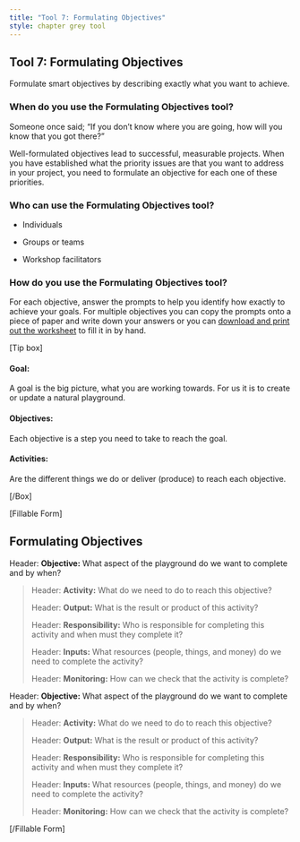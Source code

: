 ```yaml
---
title: "Tool 7: Formulating Objectives"
style: chapter grey tool
---
```


## Tool 7: Formulating Objectives



Formulate smart objectives by describing exactly what you want to achieve.



### When do you use the Formulating Objectives tool?

Someone once said; “If you don’t know where you are going, how will you know that you got there?”

Well-formulated objectives lead to successful, measurable projects. When you have established what the priority issues are that you want to address in your project, you need to formulate an objective for each one of these priorities.



### Who can use the Formulating Objectives tool?

-   Individuals

-   Groups or teams

-   Workshop facilitators



### How do you use the Formulating Objectives tool?

For each objective, answer the prompts to help you identify how exactly to achieve your goals. For multiple objectives you can copy the prompts onto a piece of paper and write down your answers or you can [<span class="underline">download and print out the worksheet](http://aw-formulating-objectives) to fill it in by hand.



\[Tip box\]

#### Goal:

A goal is the big picture, what you are working towards. For us it is to create or update a natural playground.

#### Objectives:

Each objective is a step you need to take to reach the goal.

#### Activities:

Are the different things we do or deliver (produce) to reach each objective.

\[/Box\]



\[Fillable Form\]

## Formulating Objectives



Header: **Objective:** What aspect of the playground do we want to complete and by when?



> Header: **Activity:** What do we need to do to reach this objective?
>
> 
>
> Header: **Output:** What is the result or product of this activity?
>
> 
>
> Header: **Responsibility:** Who is responsible for completing this activity and when must they complete it?
>
> 
>
> Header: **Inputs:** What resources (people, things, and money) do we need to complete the activity?
>
> 
>
> Header: **Monitoring:** How can we check that the activity is complete?



Header: **Objective:** What aspect of the playground do we want to complete and by when?



> Header: **Activity:** What do we need to do to reach this objective?
>
> 
>
> Header: **Output:** What is the result or product of this activity?
>
> 
>
> Header: **Responsibility:** Who is responsible for completing this activity and when must they complete it?
>
> 
>
> Header: **Inputs:** What resources (people, things, and money) do we need to complete the activity?
>
> 
>
> Header: **Monitoring:** How can we check that the activity is complete?



\[/Fillable Form\]
